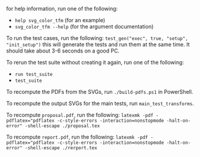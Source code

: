 for help information, run one of the following:
- `help svg_color_tfm` (for an example)
- `svg_color_tfm --help` (for the argument documentation)

To run the test cases, run the following:
`test_gen("exec", true, "setup", "init_setup")`
this will generate the tests and run them at the same time.
It should take about 3-6 seconds on a good PC.

To rerun the test suite without creating it again, run one of the following:
- `run test_suite`
- `test_suite`

To recompute the PDFs from the SVGs, run `./build-pdfs.ps1` in PowerShell.

To recompute the output SVGs for the main tests, run `main_test_transforms`.

To recompute `proposal.pdf`, run the following:
`latexmk -pdf -pdflatex="pdflatex -c-style-errors -interaction=nonstopmode -halt-on-error" -shell-escape ./proposal.tex`

To recompute `report.pdf`, run the following:
`latexmk -pdf -pdflatex="pdflatex -c-style-errors -interaction=nonstopmode -halt-on-error" -shell-escape ./rerport.tex`

